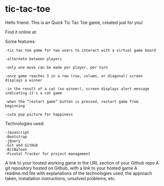 # tic-tac-toe

Hello friend. This is an Quick Tic Tac Toe game, created just for you! 

Find it online at: 


Some features:

	-tic tac toe game for two users to interact with a virtual game board

	-alternate between players

	-only one move can be made per player, per turn

	-once game reaches 3 in a row (row, column, or diagonal) screen displays a winner

	-in the result of a cat (no winner), screen displays alert message indicating it's a cat game

	-when the “restart game” button is pressed, restart game from beginning

	-cute pup picture for happiness


Technologies used:

	-Javascript
	-Bootstrap
	-jQuery
	-Git and GitHub
	-BitBaloon
	-Pivotal Tracker for project management 


A link to your hosted working game in the URL section of your Github repo
A git repository hosted on Github, with a link to your hosted game
A readme.md file with explanations of the technologies used, the approach taken, installation instructions, unsolved problems, etc.
